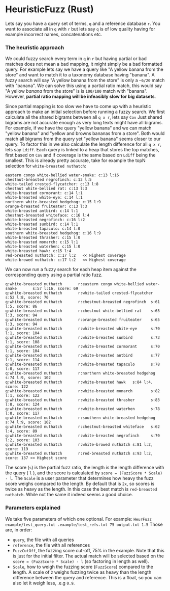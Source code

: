   

# HeuristicFuzz (Rust)

Lets say you have a query set of terms, `q` and a reference database `r`. You want to associate all in `q` with `r` but lets say `q` is of low quality having for example incorrect names, concatenations etc.

  

### The heuristic approach
We could fuzzy search every term in `q` in `r` but having partial or bad matches does not mean a bad mapping, it might simply be a bad formatted query. For example lets say we have a query like "A yellow banana from the store" and want to match it to a taxonomy database having "banana". A fuzzy search will say "A yellow banana from the store" is only a `~6/20` match with "banana". We can solve this using a partial ratio match, this would say "A yellow _banana_ from the store" is is `100/100` match with "banana". However, **partial ratio mapping will be infeasibly slow for big datasets**.

Since partial mapping is too slow we have to come up with a heuristic approach to make an initial selection before running a fuzzy search. We first calculate all the shared bigrams between all `q x r`, lets say `Cov` Just shared bigrams are not accurate enough as very long texts might have all bigrams. For example, if we have the query "yellow banana" and we can match "yellow banana" and "yellow and browns bananas from a store". Both would match all bigrams from the query yet "yellow banana" seems closer to our query. To factor this in we also calculate the length difference for all `q x r`, lets say `Ldiff`. Each query is linked to a heap that stores the top matches, first based on `Cov` and if coverage is the same based on `Ldiff` being the smallest. This is already pretty accurate, take for example the topN selection for `white-breasted nuthatch`:

    eastern congo white-bellied water-snake: c:13 l:16
    chestnut-breasted negrofinch: c:13 l:5
    white-tailed crested-flycatcher: c:13 l:8
    chestnut white-bellied rat: c:13 l:3
    white-breasted cormorant: c:14 l:1
    white-breasted white-eye: c:14 l:1
    northern white-breasted hedgehog: c:15 l:9
    orange-breasted fruiteater: c:13 l:3
    white-breasted antbird: c:14 l:1
    chestnut-breasted whiteface: c:16 l:4
    white-breasted negrofinch: c:16 l:2
    white-breasted sunbird: c:14 l:1
    white-breasted tapaculo: c:14 l:0
    southern white-breasted hedgehog: c:16 l:9
    white-breasted thrasher: c:15 l:0
    white-breasted monarch: c:15 l:1
    white-breasted waterhen: c:15 l:0
    white-breasted hawk: c:15 l:4
    red-breasted nuthatch: c:17 l:2   << Highest coverage
    white-browed nuthatch: c:17 l:2   << Highest coverage

We can now run a fuzzy search for each heap item against the corresponding query using a partial ratio fuzz. 

    q:white-breasted nuthatch       r:eastern congo white-bellied water-snake       s:57 l:16, score: 69
    q:white-breasted nuthatch       r:white-tailed crested-flycatcher       s:52 l:8, score: 70
    q:white-breasted nuthatch       r:chestnut-breasted negrofinch  s:61 l:5, score: 86
    q:white-breasted nuthatch       r:chestnut white-bellied rat    s:65 l:3, score: 94
    q:white-breasted nuthatch       r:orange-breasted fruiteater    s:65 l:3, score: 94
    q:white-breasted nuthatch       r:white-breasted white-eye      s:70 l:1, score: 104
    q:white-breasted nuthatch       r:white-breasted sunbird        s:73 l:1, score: 108
    q:white-breasted nuthatch       r:white-breasted cormorant      s:70 l:1, score: 104
    q:white-breasted nuthatch       r:white-breasted antbird        s:77 l:1, score: 114
    q:white-breasted nuthatch       r:white-breasted tapaculo       s:78 l:0, score: 117
    q:white-breasted nuthatch       r:northern white-breasted hedgehog      s:74 l:9, score: 102
    q:white-breasted nuthatch       r:white-breasted hawk   s:84 l:4, score: 122
    q:white-breasted nuthatch       r:white-breasted monarch        s:82 l:1, score: 122
    q:white-breasted nuthatch       r:white-breasted thrasher       s:83 l:0, score: 124
    q:white-breasted nuthatch       r:white-breasted waterhen       s:78 l:0, score: 117
    q:white-breasted nuthatch       r:southern white-breasted hedgehog      s:74 l:9, score: 102
    q:white-breasted nuthatch       r:chestnut-breasted whiteface   s:62 l:4, score: 89
    q:white-breasted nuthatch       r:white-breasted negrofinch     s:70 l:2, score: 103
    q:white-breasted nuthatch       r:white-browed nuthatch s:81 l:2, score: 119
    q:white-breasted nuthatch       r:red-breasted nuthatch s:93 l:2, score: 137 << Highest score

The score (`s`) is the partial fuzz ratio, the length is the length difference with the query ( `l` ), and the score is calculated by `score = (FuzzScore * Scale) - l`. The `Scale` is a user parameter that determines how heavy the fuzz score weighs compared to the length. By default that is `2x`, so scores is twice as heavy as the length. In this case the best match is `red-breasted nuthatch`. While not the same it indeed seems a good choice. 

### Parameters explained 
We take five parameters of which one optional. For example:
`HeurFuzz example/test_query.txt .example/test_refs.txt 75 output.txt 1.5`
Those are, in order:

 - `query`, the file with all queries
 - `reference`, the file with all references
 - `FuzzCutOff`, the fuzzing score cut-off, 75% in the example. Note that this is just for the initial filter. The actual match will be selected based on the `score = (FuzzScore * Scale) - l` (so factoring in length as well).
 - `Scale`, how to weigh the fuzzing score (`FuzzScore`) compared to the length. A scale of `2` weighs fuzzing twice as heavy than the length difference between the query and reference. This is a float, so you can also let it weigh less, .e.g `0.9`. 
